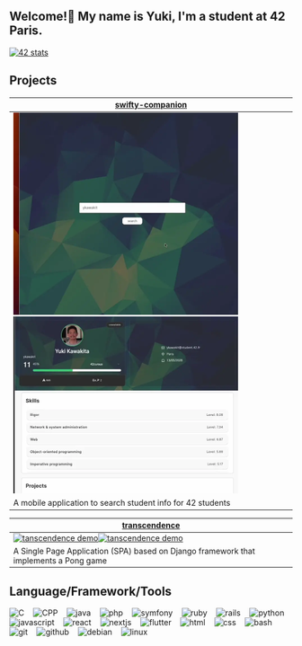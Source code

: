 <h2>Welcome!👋 My name is Yuki, I'm a student at 42 Paris.</h2>

<!-- <img src="https://github-readme-stats.vercel.app/api/top-langs/?username=yuuuuki15&theme=blue-green&show_icons=true&hide_border=true&layout=compact" height="145" alt="languages graph"  /> -->

<a href="https://profile.intra.42.fr/users/ykawakit">
    <img src="https://badge.mediaplus.ma/colorfulwaves/ykawakit" alt="42 stats" />
</a>

## Projects

<!-- Project cards -->
| [swifty-companion](https://github.com/yuuuuki15/swifty_companion) |
|---|
|<a href="https://github.com/yuuuuki15/swifty_companion"><img src="assets/swifty1.webp" width="400" alt="swifty-companion demo"/></a><a href="https://github.com/yuuuuki15/swifty_companion"><img src="assets/swifty2.webp" width="400" alt="swifty-companion demo2"/></a>|
| A mobile application to search student info for 42 students |

| [transcendence](https://github.com/yuuuuki15/transcendence) |
|---|
|<a href="https://github.com/yuuuuki15/transcendence"><img src="assets/transcendence.webp" width="400" alt="tanscendence demo"/></a><a href="https://github.com/yuuuuki15/transcendence"><img src="assets/transcendence2.webp" width="400" alt="tanscendence demo"/></a>|
| A Single Page Application (SPA) based on Django framework that implements a Pong game |

## Language/Framework/Tools
<div>
<img src="https://cdn.simpleicons.org/c/A8B9CC" height="30" alt="C"/>
<img width="8"/>
<img src="https://cdn.simpleicons.org/c++/00599C" height="30" alt="CPP"/>
<img width="8">
<img src="https://cdn.jsdelivr.net/gh/devicons/devicon/icons/java/java-original.svg" height="30px" alt="java">
<img width="8">
<img src="https://cdn.jsdelivr.net/gh/devicons/devicon/icons/php/php-original.svg" height="30px;" alt="php">
<img width="8">
<img src="https://cdn.jsdelivr.net/gh/devicons/devicon/icons/symfony/symfony-original.svg" height="30" alt="symfony"/>
<img width="8">
<img src="https://cdn.jsdelivr.net/gh/devicons/devicon/icons/ruby/ruby-original.svg" height="30px;" alt="ruby">
<img width="8">
<img src="https://cdn.jsdelivr.net/gh/devicons/devicon/icons/rails/rails-original-wordmark.svg" height="30" alt="rails"/>
<img width="8">
<img src="https://cdn.jsdelivr.net/gh/devicons/devicon/icons/python/python-original.svg" height="30" alt="python"/>
<img width="8">
<img src="https://cdn.jsdelivr.net/gh/devicons/devicon/icons/javascript/javascript-original.svg" height="30" alt="javascript"/>
<img width="8">
<img src="https://cdn.jsdelivr.net/gh/devicons/devicon/icons/react/react-original.svg" height="30" alt="react"/>
<img width="8">
<img src="https://cdn.jsdelivr.net/gh/devicons/devicon/icons/nextjs/nextjs-original.svg" height="30" alt="nextjs"/>
<img width="8">
<img src="https://cdn.jsdelivr.net/gh/devicons/devicon/icons/flutter/flutter-original.svg" height="30" alt="flutter"/>
<img width="8">
<img src="https://skillicons.dev/icons?i=html" height="30" alt="html"/>
<img width="8">
<img src="https://cdn.jsdelivr.net/gh/devicons/devicon/icons/css3/css3-original.svg" height="30" alt="css"/>
<img width="8">
<img src="https://cdn.jsdelivr.net/gh/devicons/devicon/icons/bash/bash-original.svg" height="30" alt="bash"/>
<img width="8">
<img src="https://cdn.jsdelivr.net/gh/devicons/devicon/icons/git/git-original.svg" height="30" alt="git"/>
<img width="8">
<img src="https://cdn.jsdelivr.net/gh/devicons/devicon/icons/github/github-original.svg" height="30" alt="github"/>
<img width="8">
<img src="https://cdn.jsdelivr.net/gh/devicons/devicon/icons/debian/debian-original.svg" height="30" alt="debian"/>
<img width="8">
<img src="https://cdn.jsdelivr.net/gh/devicons/devicon/icons/linux/linux-original.svg" height="30" alt="linux"/>
</div>
